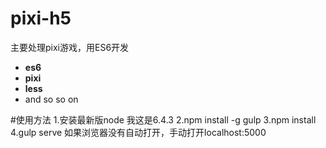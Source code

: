 # pixi-h5
主要处理pixi游戏，用ES6开发
* **es6**
* **pixi**
* **less**
* and so so on


#使用方法
1.安装最新版node 我这是6.4.3
2.npm install -g gulp
3.npm install
4.gulp serve
如果浏览器没有自动打开，手动打开localhost:5000
